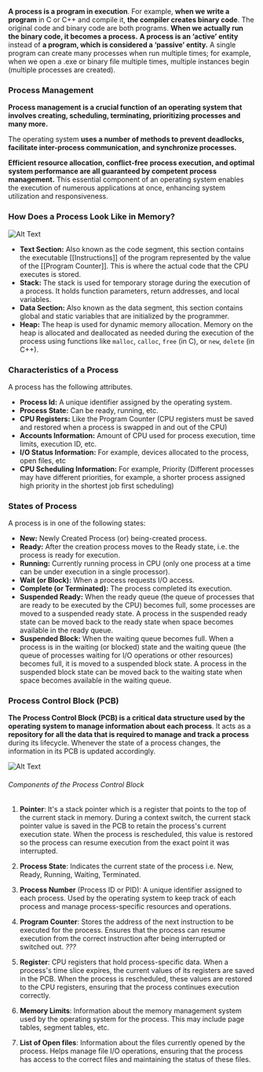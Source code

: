 **A process is a program in execution**. For example, **when we write a program** in C or C++ and compile it, **the compiler creates binary code**. The original code and binary code are both programs. **When we actually run the binary code, it becomes a process.** **A process is an ‘active’ entity** instead of **a program, which is considered a ‘passive’ entity.** 
A single program can create many processes when run multiple times; for example, when we open a .exe or binary file multiple times, multiple instances begin (multiple processes are created).


### Process Management
**Process management is a crucial function of an operating system that involves creating, scheduling, terminating, prioritizing processes and many more.**

The operating system **uses a number of methods to prevent deadlocks, facilitate inter-process communication, and synchronize processes.**

**Efficient resource allocation, conflict-free process execution, and optimal system performance are all guaranteed by competent process management.** This essential component of an operating system enables the execution of numerous applications at once, enhancing system utilization and responsiveness.


### How Does a Process Look Like in Memory?

![Alt Text](Process.png)
 
 - **Text Section:** Also known as the code segment, this section contains the executable [[Instructions]] of the program represented by the value of the [[Program Counter]]. This is where the actual code that the CPU executes is stored.
 - **Stack:** The stack is used for temporary storage during the execution of a process. It holds function parameters, return addresses, and local variables.
 - **Data Section:** Also known as the data segment, this section contains global and static variables that are initialized by the programmer.
 - **Heap:** The heap is used for dynamic memory allocation. Memory on the heap is allocated and deallocated as needed during the execution of the process using functions like `malloc`, `calloc`, `free` (in C), or `new`, `delete` (in C++).


### Characteristics of a Process

A process has the following attributes.

- **Process Id:** A unique identifier assigned by the operating system.
- **Process State:** Can be ready, running, etc.
- **CPU Registers:** Like the Program Counter (CPU registers must be saved and restored when a process is swapped in and out of the CPU)
- **Accounts Information:** Amount of CPU used for process execution, time limits, execution ID, etc.
- **I/O Status Information:** For example, devices allocated to the process, open files, etc
- **CPU Scheduling Information:** For example, Priority (Different processes may have different priorities, for example, a shorter process assigned high priority in the shortest job first scheduling)


### States of Process

A process is in one of the following states: 

- **New:** Newly Created Process (or) being-created process.
- **Ready:** After the creation process moves to the Ready state, i.e. the process is ready for execution.
- **Running:** Currently running process in CPU (only one process at a time can be under execution in a single processor).
- **Wait (or Block):** When a process requests I/O access.
- **Complete (or Terminated):** The process completed its execution.
- **Suspended Ready:** When the ready queue (the queue of processes that are ready to be executed by the CPU) becomes full, some processes are moved to a suspended ready state. A process in the suspended ready state can be moved back to the ready state when space becomes available in the ready queue.
- **Suspended Block:** When the waiting queue becomes full. When a process is in the waiting (or blocked) state and the waiting queue (the queue of processes waiting for I/O operations or other resources) becomes full, it is moved to a suspended block state. A process in the suspended block state can be moved back to the waiting state when space becomes available in the waiting queue.


### Process Control Block (PCB)

**The Process Control Block (PCB) is a critical data structure used by the operating system to manage information about each process**. It acts as a **repository for all the data that is required to manage and track a process** during its lifecycle. Whenever the state of a process changes, the information in its PCB is updated accordingly.


![Alt Text](PCB.png)



###### Components of the Process Control Block

1. **Pointer**: It's a stack pointer which is a register that points to the top of the current stack in memory. During a context switch, the current stack pointer value is saved in the PCB to retain the process's current execution state. When the process is rescheduled, this value is restored so the process can resume execution from the exact point it was interrupted.

2. **Process State**: Indicates the current state of the process i.e. New, Ready, Running, Waiting, Terminated. 

3. **Process Number** (Process ID or PID): A unique identifier assigned to each process. Used by the operating system to keep track of each process and manage process-specific resources and operations.

4. **Program Counter**: Stores the address of the next instruction to be executed for the process. Ensures that the process can resume execution from the correct instruction after being interrupted or switched out.  _???_

5. **Register**: CPU registers that hold process-specific data. When a process's time slice expires, the current values of its registers are saved in the PCB. When the process is rescheduled, these values are restored to the CPU registers, ensuring that the process continues execution correctly.

6. **Memory Limits**: Information about the memory management system used by the operating system for the process. This may include page tables, segment tables, etc.

7. **List of Open files**: Information about the files currently opened by the process. Helps manage file I/O operations, ensuring that the process has access to the correct files and maintaining the status of these files.